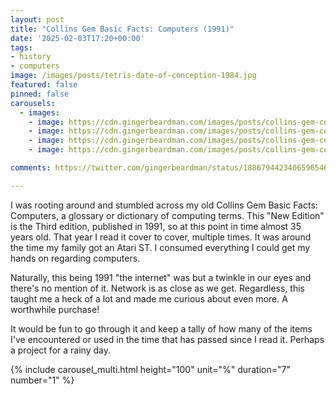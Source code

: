 ```yaml
---
layout: post
title: "Collins Gem Basic Facts: Computers (1991)"
date: '2025-02-03T17:20+00:00'
tags:
- history
- computers
image: /images/posts/tetris-date-of-conception-1984.jpg
featured: false
pinned: false
carousels:
  - images:
    - image: https://cdn.gingerbeardman.com/images/posts/collins-gem-computers-1.jpg
    - image: https://cdn.gingerbeardman.com/images/posts/collins-gem-computers-2.jpg
    - image: https://cdn.gingerbeardman.com/images/posts/collins-gem-computers-3.jpg
    - image: https://cdn.gingerbeardman.com/images/posts/collins-gem-computers-3.jpg

comments: https://twitter.com/gingerbeardman/status/1886794423406596546

---
```


I was rooting around and stumbled across my old Collins Gem Basic Facts: Computers, a glossary or dictionary of computing terms. This "New Edition" is the Third edition, published in 1991, so at this point in time almost 35 years old. That year I read it cover to cover, multiple times. It was around the time my family got an Atari ST. I consumed everything I could get my hands on regarding computers.

Naturally, this being 1991 "the internet" was but a twinkle in our eyes and there's no mention of it. Network is as close as we get. Regardless, this taught me a heck of a lot and made me curious about even more. A worthwhile purchase!

It would be fun to go through it and keep a tally of how many of the items I've encountered or used in the time that has passed since I read it. Perhaps a project for a rainy day.

{% include carousel_multi.html height="100" unit="%" duration="7" number="1" %}
